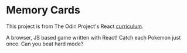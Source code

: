 # Memory Cards

This project is from The Odin Project's React [curriculum](https://www.theodinproject.com/lessons/react-new-memory-card).

A browser, JS based game written with React! Catch each Pokemon just once. Can you beat hard mode?
